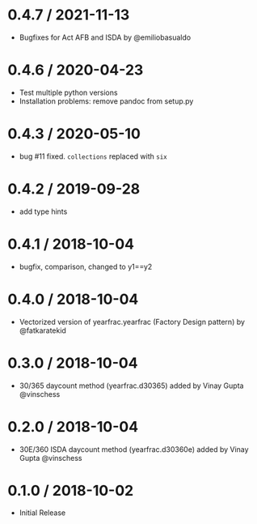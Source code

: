 # 0.4.7 / 2021-11-13

  * Bugfixes for Act AFB and ISDA by @emiliobasualdo

# 0.4.6 / 2020-04-23

  * Test multiple python versions
  * Installation problems: remove pandoc from setup.py

# 0.4.3 / 2020-05-10

  * bug #11 fixed. `collections` replaced with `six`

# 0.4.2 / 2019-09-28

  * add type hints

# 0.4.1 / 2018-10-04

  * bugfix, comparison, changed to y1==y2

# 0.4.0 / 2018-10-04

  * Vectorized version of yearfrac.yearfrac (Factory Design pattern) by @fatkaratekid

# 0.3.0 / 2018-10-04

  * 30/365 daycount method (yearfrac.d30365) added by Vinay Gupta @vinschess

# 0.2.0 / 2018-10-04

  * 30E/360 ISDA daycount method (yearfrac.d30360e) added by Vinay Gupta @vinschess

# 0.1.0 / 2018-10-02

  * Initial Release
